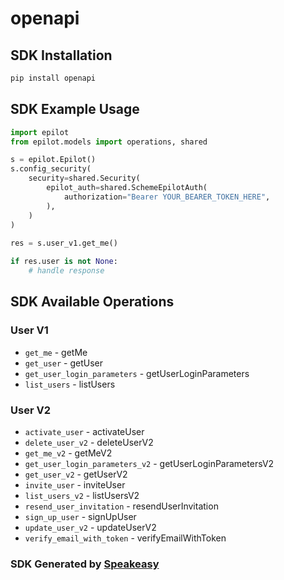 # openapi

<!-- Start SDK Installation -->
## SDK Installation

```bash
pip install openapi
```
<!-- End SDK Installation -->

## SDK Example Usage
<!-- Start SDK Example Usage -->
```python
import epilot
from epilot.models import operations, shared

s = epilot.Epilot()
s.config_security(
    security=shared.Security(
        epilot_auth=shared.SchemeEpilotAuth(
            authorization="Bearer YOUR_BEARER_TOKEN_HERE",
        ),
    )
)
    
res = s.user_v1.get_me()

if res.user is not None:
    # handle response
```
<!-- End SDK Example Usage -->

<!-- Start SDK Available Operations -->
## SDK Available Operations

### User V1

* `get_me` - getMe
* `get_user` - getUser
* `get_user_login_parameters` - getUserLoginParameters
* `list_users` - listUsers

### User V2

* `activate_user` - activateUser
* `delete_user_v2` - deleteUserV2
* `get_me_v2` - getMeV2
* `get_user_login_parameters_v2` - getUserLoginParametersV2
* `get_user_v2` - getUserV2
* `invite_user` - inviteUser
* `list_users_v2` - listUsersV2
* `resend_user_invitation` - resendUserInvitation
* `sign_up_user` - signUpUser
* `update_user_v2` - updateUserV2
* `verify_email_with_token` - verifyEmailWithToken

<!-- End SDK Available Operations -->

### SDK Generated by [Speakeasy](https://docs.speakeasyapi.dev/docs/using-speakeasy/client-sdks)
